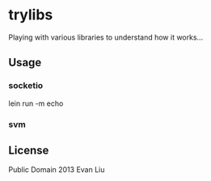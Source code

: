 # trylibs

Playing with various libraries to understand how it works...

## Usage

### socketio

lein run -m echo

### svm


## License

Public Domain 2013 Evan Liu

